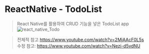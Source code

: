 # ReactNative - TodoList
> React Native를 활용하여 CRUD 기능을 넣은  TodoList app  
![react_native_Todo](https://user-images.githubusercontent.com/72978589/165893229-dae7bb4d-c1e9-45b8-83d1-74dddc1c9928.gif)

> 전체적 참고 https://www.youtube.com/watch?v=2MjAAcF0L5s  
> 수정 참고: https://www.youtube.com/watch?v=Nezj-d5vdNU
